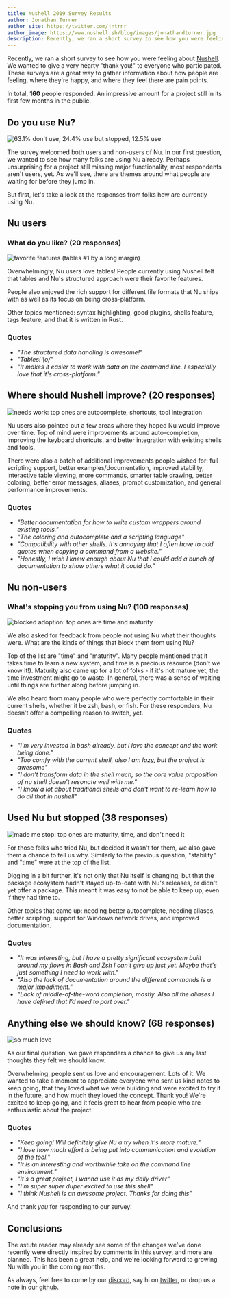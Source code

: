 ```yaml
---
title: Nushell 2019 Survey Results
author: Jonathan Turner
author_site: https://twitter.com/jntrnr
author_image: https://www.nushell.sh/blog/images/jonathandturner.jpg
description: Recently, we ran a short survey to see how you were feeling about nushell. Here are the results.
---
```


Recently, we ran a short survey to see how you were feeling about [Nushell](https://github.com/nushell/nushell). We wanted to give a very hearty "thank you!" to everyone who participated. These surveys are a great way to gather information about how people are feeling, where they're happy, and where they feel there are pain points.

In total, **160** people responded. An impressive amount for a project still in its first few months in the public.

## Do you use Nu?

![63.1% don't use, 24.4% use but stopped, 12.5% use](/assets/images/nushell_survey_2019_percent.png)

The survey welcomed both users and non-users of Nu. In our first question, we wanted to see how many folks are using Nu already. Perhaps unsurprising for a project still missing major functionality, most respondents aren't users, yet. As we'll see, there are themes around what people are waiting for before they jump in.

But first, let's take a look at the responses from folks how are currently using Nu.

## Nu users

### What do you like? (20 responses)

![favorite features (tables #1 by a long margin)](/assets/images/nushell_survey_2019_fave_features.png)

Overwhelmingly, Nu users love tables! People currently using Nushell felt that tables and Nu's structured approach were their favorite features.

People also enjoyed the rich support for different file formats that Nu ships with as well as its focus on being cross-platform.

Other topics mentioned: syntax highlighting, good plugins, shells feature, tags feature, and that it is written in Rust.

### Quotes

- _"The structured data handling is awesome!"_
- _"Tables! \o/"_
- _"It makes it easier to work with data on the command line. I especially love that it's cross-platform."_

## Where should Nushell improve? (20 responses)

![needs work: top ones are autocomplete, shortcuts, tool integration](/assets/images/nushell_survey_2019_needs_work.png)

Nu users also pointed out a few areas where they hoped Nu would improve over time. Top of mind were improvements around auto-completion, improving the keyboard shortcuts, and better integration with existing shells and tools.

There were also a batch of additional improvements people wished for: full scripting support, better examples/documentation, improved stability, interactive table viewing, more commands, smarter table drawing, better coloring, better error messages, aliases, prompt customization, and general performance improvements.

### Quotes

- _"Better documentation for how to write custom wrappers around existing tools."_
- _"The coloring and autocomplete and a scripting language"_
- _"Compatibility with other shells. It's annoying that I often have to add quotes when copying a command from a website."_
- _"Honestly, I wish I knew enough about Nu that I could add a bunch of documentation to show others what it could do."_

## Nu non-users

### What's stopping you from using Nu? (100 responses)

![blocked adoption: top ones are time and maturity](/assets/images/nushell_survey_2019_blockers.png)

We also asked for feedback from people not using Nu what their thoughts were. What are the kinds of things that block them from using Nu?

Top of the list are "time" and "maturity". Many people mentioned that it takes time to learn a new system, and time is a precious resource (don't we know it!). Maturity also came up for a lot of folks - if it's not mature yet, the time investment might go to waste. In general, there was a sense of waiting until things are further along before jumping in.

We also heard from many people who were perfectly comfortable in their current shells, whether it be zsh, bash, or fish. For these responders, Nu doesn't offer a compelling reason to switch, yet.

### Quotes

- _"I'm very invested in bash already, but I love the concept and the work being done."_
- _"Too comfy with the current shell, also I am lazy, but the project is awesome"_
- _"I don’t transform data in the shell much, so the core value proposition of nu shell doesn’t resonate well with me."_
- _"I know a lot about traditional shells and don't want to re-learn how to do all that in nushell"_

## Used Nu but stopped (38 responses)

![made me stop: top ones are maturity, time, and don't need it](/assets/images/nushell_survey_2019_stoppers.png)

For those folks who tried Nu, but decided it wasn't for them, we also gave them a chance to tell us why. Similarly to the previous question, "stability" and "time" were at the top of the list.

Digging in a bit further, it's not only that Nu itself is changing, but that the package ecosystem hadn't stayed up-to-date with Nu's releases, or didn't yet offer a package. This meant it was easy to not be able to keep up, even if they had time to.

Other topics that came up: needing better autocomplete, needing aliases, better scripting, support for Windows network drives, and improved documentation.

### Quotes

- _"It was interesting, but I have a pretty significant ecosystem built around my flows in Bash and Zsh I can't give up just yet. Maybe that's just something I need to work with."_
- _"Also the lack of documentation around the different commands is a major impediment."_
- _"Lack of middle-of-the-word completion, mostly. Also all the aliases I have defined that I’d need to port over."_

## Anything else we should know? (68 responses)

![so much love](/assets/images/nushell_survey_2019_anything_else.png)

As our final question, we gave responders a chance to give us any last thoughts they felt we should know.

Overwhelming, people sent us love and encouragement. Lots of it. We wanted to take a moment to appreciate everyone who sent us kind notes to keep going, that they loved what we were building and were excited to try it in the future, and how much they loved the concept. Thank you! We're excited to keep going, and it feels great to hear from people who are enthusiastic about the project.

### Quotes

- _"Keep going! Will definitely give Nu a try when it's more mature."_
- _"I love how much effort is being put into communication and evolution of the tool."_
- _"It is an interesting and worthwhile take on the command line environment."_
- _"It's a great project, I wanna use it as my daily driver"_
- _"I'm super super duper excited to use this shell"_
- _"I think Nushell is an awesome project. Thanks for doing this"_

And thank _you_ for responding to our survey!

## Conclusions

The astute reader may already see some of the changes we've done recently were directly inspired by comments in this survey, and more are planned. This has been a great help, and we're looking forward to growing Nu with you in the coming months.

As always, feel free to come by our [discord](https://discord.gg/NtAbbGn), say hi on [twitter](https://twitter.com/nu_shell), or drop us a note in our [github](https://github.com/nushell/nushell).
